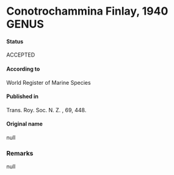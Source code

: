 Conotrochammina Finlay, 1940 GENUS
=======

#### Status
ACCEPTED

#### According to
World Register of Marine Species

#### Published in
Trans. Roy. Soc. N. Z. , 69, 448.

#### Original name
null

### Remarks
null